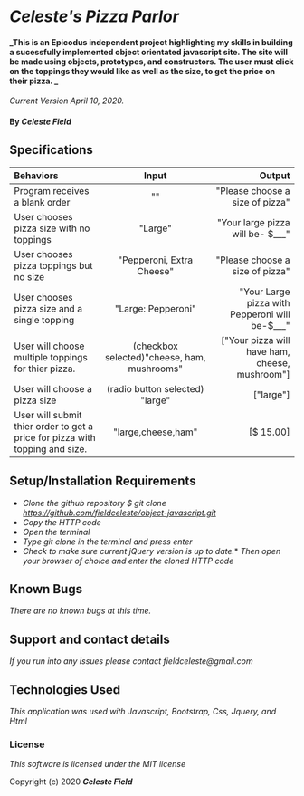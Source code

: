 # _Celeste's Pizza Parlor_

#### _This is an Epicodus independent project highlighting my skills in building a sucessfully implemented object orientated javascript site. The site will be made using objects, prototypes, and constructors. The user must click on the toppings they would like as well as the size, to get the price on their pizza.   _

_Current Version April 10, 2020._

#### By _**Celeste Field**_

## Specifications  

|    Behaviors   |   Input      |    Output    |
| :------------- | :----------: | -----------: |
|Program receives a blank order | "" | "Please choose a size of pizza" |
|User chooses pizza size with no toppings | "Large" | "Your large pizza will be- $___" |
|User chooses pizza toppings but no size | "Pepperoni, Extra Cheese" | "Please choose a size of pizza" |
|User chooses pizza size and a single topping | "Large: Pepperoni" |"Your Large pizza with Pepperoni will be-$___" |
|User will choose  multiple toppings for thier pizza. | (checkbox selected)"cheese, ham, mushrooms"| ["Your pizza will have ham, cheese, mushroom"]|
|User will choose a pizza size| (radio button selected) "large" | ["large"]
|User will submit thier order to get a price for pizza with topping and size.| "large,cheese,ham" | [$ 15.00]|




## Setup/Installation Requirements

* _Clone the github repository $ git clone https://github.com/fieldceleste/object-javascript.git_
* _Copy the HTTP code_
* _Open the terminal_
* _Type git clone in the terminal and press enter_
* _Check to make sure current jQuery version is up to date._* _Then open your browser of choice and enter the cloned HTTP code_

## Known Bugs
_There are no known bugs at this time._


## Support and contact details

_If you run into any issues please contact fieldceleste@gmail.com_

## Technologies Used

_This application was used with Javascript, Bootstrap, Css, Jquery, and Html_

### License

*This software is licensed under the MIT license*

Copyright (c) 2020 **_Celeste Field_** 